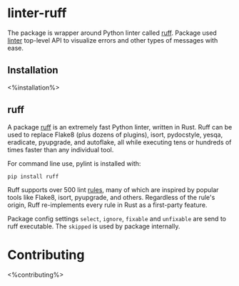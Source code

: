 # linter-ruff

The package is wrapper around Python linter called [ruff](https://github.com/charliermarsh/ruff). Package used [linter](https://github.com/steelbrain/linter) top-level API to visualize errors and other types of messages with ease.

## Installation

<%installation%>

## ruff

A package [ruff](https://github.com/charliermarsh/ruff) is an extremely fast Python linter, written in Rust. Ruff can be used to replace Flake8 (plus dozens of plugins), isort, pydocstyle, yesqa, eradicate, pyupgrade, and autoflake, all while executing tens or hundreds of times faster than any individual tool.

For command line use, pylint is installed with:

    pip install ruff

Ruff supports over 500 lint [rules](https://beta.ruff.rs/docs/rules/), many of which are inspired by popular tools like Flake8, isort, pyupgrade, and others. Regardless of the rule's origin, Ruff re-implements every rule in Rust as a first-party feature.

Package config settings `select`, `ignore`, `fixable` and `unfixable` are send to ruff executable. The `skipped` is used by package internally.

# Contributing

<%contributing%>
